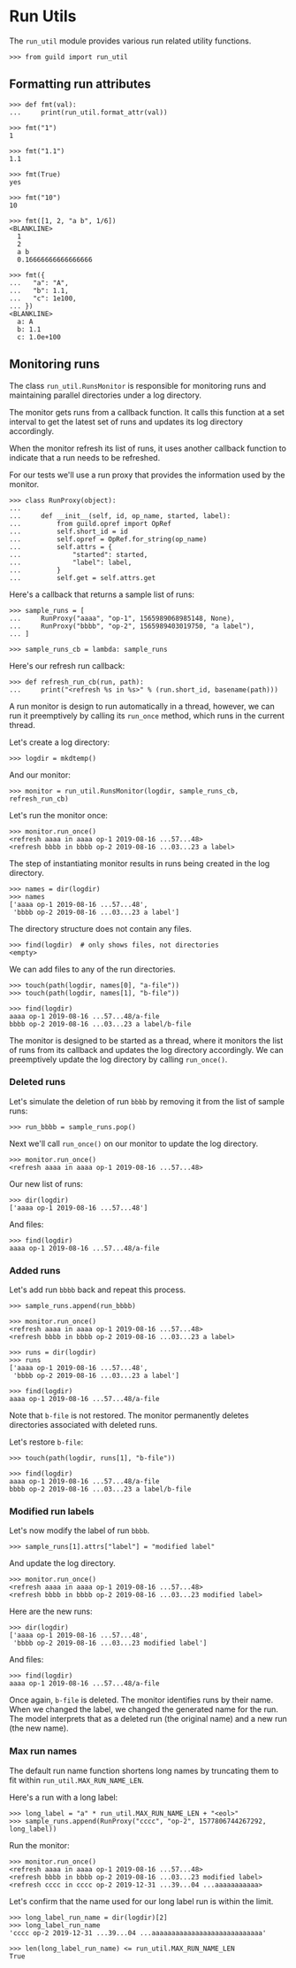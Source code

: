 # Run Utils

The `run_util` module provides various run related utility functions.

    >>> from guild import run_util

## Formatting run attributes

    >>> def fmt(val):
    ...     print(run_util.format_attr(val))

    >>> fmt("1")
    1

    >>> fmt("1.1")
    1.1

    >>> fmt(True)
    yes

    >>> fmt("10")
    10

    >>> fmt([1, 2, "a b", 1/6])
    <BLANKLINE>
      1
      2
      a b
      0.16666666666666666

    >>> fmt({
    ...   "a": "A",
    ...   "b": 1.1,
    ...   "c": 1e100,
    ... })
    <BLANKLINE>
      a: A
      b: 1.1
      c: 1.0e+100

## Monitoring runs

The class `run_util.RunsMonitor` is responsible for monitoring runs
and maintaining parallel directories under a log directory.

The monitor gets runs from a callback function. It calls this function
at a set interval to get the latest set of runs and updates its log
directory accordingly.

When the monitor refresh its list of runs, it uses another callback
function to indicate that a run needs to be refreshed.

For our tests we'll use a run proxy that provides the information used
by the monitor.

    >>> class RunProxy(object):
    ...
    ...     def __init__(self, id, op_name, started, label):
    ...         from guild.opref import OpRef
    ...         self.short_id = id
    ...         self.opref = OpRef.for_string(op_name)
    ...         self.attrs = {
    ...             "started": started,
    ...             "label": label,
    ...         }
    ...         self.get = self.attrs.get

Here's a callback that returns a sample list of runs:

    >>> sample_runs = [
    ...     RunProxy("aaaa", "op-1", 1565989068985148, None),
    ...     RunProxy("bbbb", "op-2", 1565989403019750, "a label"),
    ... ]

    >>> sample_runs_cb = lambda: sample_runs

Here's our refresh run callback:

    >>> def refresh_run_cb(run, path):
    ...     print("<refresh %s in %s>" % (run.short_id, basename(path)))

A run monitor is design to run automatically in a thread, however, we
can run it preemptively by calling its `run_once` method, which runs
in the current thread.

Let's create a log directory:

    >>> logdir = mkdtemp()

And our monitor:

    >>> monitor = run_util.RunsMonitor(logdir, sample_runs_cb, refresh_run_cb)

Let's run the monitor once:

    >>> monitor.run_once()
    <refresh aaaa in aaaa op-1 2019-08-16 ...57...48>
    <refresh bbbb in bbbb op-2 2019-08-16 ...03...23 a label>

The step of instantiating monitor results in runs being created in the
log directory.

    >>> names = dir(logdir)
    >>> names
    ['aaaa op-1 2019-08-16 ...57...48',
     'bbbb op-2 2019-08-16 ...03...23 a label']

The directory structure does not contain any files.

    >>> find(logdir)  # only shows files, not directories
    <empty>

We can add files to any of the run directories.

    >>> touch(path(logdir, names[0], "a-file"))
    >>> touch(path(logdir, names[1], "b-file"))

    >>> find(logdir)
    aaaa op-1 2019-08-16 ...57...48/a-file
    bbbb op-2 2019-08-16 ...03...23 a label/b-file

The monitor is designed to be started as a thread, where it monitors
the list of runs from its callback and updates the log directory
accordingly. We can preemptively update the log directory by calling
`run_once()`.

### Deleted runs

Let's simulate the deletion of run `bbbb` by removing it from the list
of sample runs:

    >>> run_bbbb = sample_runs.pop()

Next we'll call `run_once()` on our monitor to update the log
directory.

    >>> monitor.run_once()
    <refresh aaaa in aaaa op-1 2019-08-16 ...57...48>

Our new list of runs:

    >>> dir(logdir)
    ['aaaa op-1 2019-08-16 ...57...48']

And files:

    >>> find(logdir)
    aaaa op-1 2019-08-16 ...57...48/a-file

### Added runs

Let's add run `bbbb` back and repeat this process.

    >>> sample_runs.append(run_bbbb)

    >>> monitor.run_once()
    <refresh aaaa in aaaa op-1 2019-08-16 ...57...48>
    <refresh bbbb in bbbb op-2 2019-08-16 ...03...23 a label>

    >>> runs = dir(logdir)
    >>> runs
    ['aaaa op-1 2019-08-16 ...57...48',
     'bbbb op-2 2019-08-16 ...03...23 a label']

    >>> find(logdir)
    aaaa op-1 2019-08-16 ...57...48/a-file

Note that `b-file` is not restored. The monitor permanently deletes
directories associated with deleted runs.

Let's restore `b-file`:

    >>> touch(path(logdir, runs[1], "b-file"))

    >>> find(logdir)
    aaaa op-1 2019-08-16 ...57...48/a-file
    bbbb op-2 2019-08-16 ...03...23 a label/b-file

### Modified run labels

Let's now modify the label of run `bbbb`.

    >>> sample_runs[1].attrs["label"] = "modified label"

And update the log directory.

    >>> monitor.run_once()
    <refresh aaaa in aaaa op-1 2019-08-16 ...57...48>
    <refresh bbbb in bbbb op-2 2019-08-16 ...03...23 modified label>

Here are the new runs:

    >>> dir(logdir)
    ['aaaa op-1 2019-08-16 ...57...48',
     'bbbb op-2 2019-08-16 ...03...23 modified label']

And files:

    >>> find(logdir)
    aaaa op-1 2019-08-16 ...57...48/a-file

Once again, `b-file` is deleted. The monitor identifies runs by their
name. When we changed the label, we changed the generated name for the
run. The model interprets that as a deleted run (the original name)
and a new run (the new name).

### Max run names

The default run name function shortens long names by truncating them
to fit within `run_util.MAX_RUN_NAME_LEN`.

Here's a run with a long label:

    >>> long_label = "a" * run_util.MAX_RUN_NAME_LEN + "<eol>"
    >>> sample_runs.append(RunProxy("cccc", "op-2", 1577806744267292, long_label))

Run the monitor:

    >>> monitor.run_once()
    <refresh aaaa in aaaa op-1 2019-08-16 ...57...48>
    <refresh bbbb in bbbb op-2 2019-08-16 ...03...23 modified label>
    <refresh cccc in cccc op-2 2019-12-31 ...39...04 ...aaaaaaaaaaa>

Let's confirm that the name used for our long label run is within the
limit.

    >>> long_label_run_name = dir(logdir)[2]
    >>> long_label_run_name
    'cccc op-2 2019-12-31 ...39...04 ...aaaaaaaaaaaaaaaaaaaaaaaaaaaa'

    >>> len(long_label_run_name) <= run_util.MAX_RUN_NAME_LEN
    True
